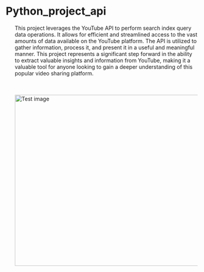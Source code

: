 # Python_project_api

<ul>
This project leverages the YouTube API to perform search index query data operations. It allows for efficient and streamlined access to the vast amounts of data available on the YouTube platform. The API is utilized to gather information, process it, and present it in a useful and meaningful manner. This project represents a significant step forward in the ability to extract valuable insights and information from YouTube, making it a valuable tool for anyone looking to gain a deeper understanding of this popular video sharing platform.

<br><br>
<img src="https://github.com/arjunssat/Python_project_api/blob/main/YouTube_search_json.jpeg" alt="Test image" width="900" height="450">
</ul>


  
